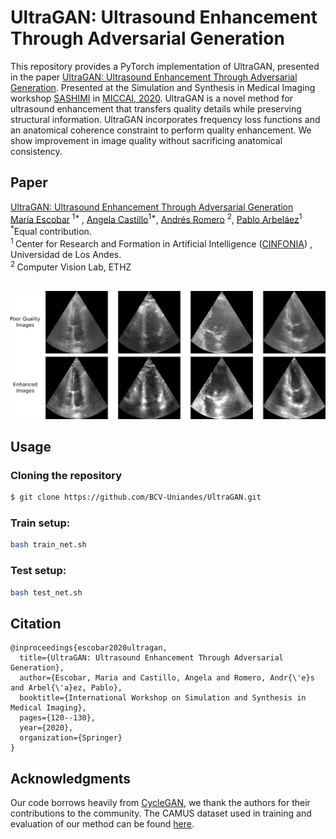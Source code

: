 # **UltraGAN: Ultrasound Enhancement Through Adversarial Generation**

This repository provides a PyTorch implementation of UltraGAN, presented in the paper [UltraGAN: Ultrasound Enhancement Through Adversarial Generation](https://link.springer.com/chapter/10.1007/978-3-030-59520-3_13). Presented at the Simulation and Synthesis in Medical Imaging workshop [SASHIMI](http://www.sashimi.aramislab.fr/) in [MICCAI, 2020](https://www.miccai2020.org/). UltraGAN is a novel method for ultrasound enhancement that transfers quality details while preserving structural information. UltraGAN incorporates frequency loss functions and an anatomical coherence constraint to perform quality enhancement. We show improvement in image quality without sacrificing anatomical consistency.
<br/>

## Paper
[UltraGAN: Ultrasound Enhancement Through Adversarial Generation](https://link.springer.com/chapter/10.1007/978-3-030-59520-3_13) <br/>
[María Escobar](https://mc-escobar11.github.io/)<sup> 1* </sup>, [Angela Castillo](https://angelacast135.github.io/)<sup>1*</sup>, [Andrés Romero](https://afromero.co/es/) <sup>2</sup>, [Pablo Arbeláez](https://scholar.google.com.co/citations?user=k0nZO90AAAAJ&hl=en)<sup>1</sup> <br/>
<sup>*</sup>Equal contribution.<br/>
<sup>1 </sup> Center for Research and Formation in Artificial Intelligence ([CINFONIA](https://cinfonia.uniandes.edu.co/)) , Universidad de Los Andes. <br/>
<sup>2 </sup>Computer Vision Lab, ETHZ <br/>
<br/>

<p align="center"><img src="imgs/enhanced.png" /></p>



## Usage
### Cloning the repository
```bash
$ git clone https://github.com/BCV-Uniandes/UltraGAN.git
```
### Train setup:

```bash
bash train_net.sh
```
### Test setup:

```bash
bash test_net.sh
```

## Citation
```
@inproceedings{escobar2020ultragan,
  title={UltraGAN: Ultrasound Enhancement Through Adversarial Generation},
  author={Escobar, Maria and Castillo, Angela and Romero, Andr{\'e}s and Arbel{\'a}ez, Pablo},
  booktitle={International Workshop on Simulation and Synthesis in Medical Imaging},
  pages={120--130},
  year={2020},
  organization={Springer}
}
```
## Acknowledgments
Our code borrows heavily from [CycleGAN](https://github.com/junyanz/pytorch-CycleGAN-and-pix2pix), we thank the authors for their contributions to the community. The CAMUS dataset used in training and evaluation of our method can be found [here](https://www.creatis.insa-lyon.fr/Challenge/camus/).
